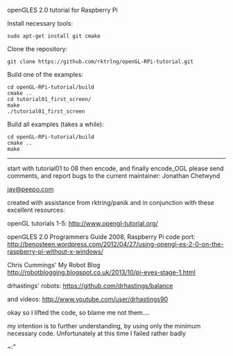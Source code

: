 openGLES 2.0 tutorial for Raspberry Pi

Install necessary tools:

    sudo apt-get install git cmake

Clone the repository:

    git clone https://github.com/rktrlng/openGL-RPi-tutorial.git

Build one of the examples:

    cd openGL-RPi-tutorial/build
    cmake ..
    cd tutorial01_first_screen/
    make
    ./tutorial01_first_screen

Build all examples (takes a while):

	cd openGL-RPi-tutorial/build
    cmake ..
    make

---

start with tutorial01 to 08 then encode, and finally encode_OGL please send comments, and report bugs to the current maintainer: Jonathan Chetwynd

jay@peepo.com

created with assistance from rktring/panik and in conjunction with these excellent resources:

openGL tutorials 1-5: http://www.opengl-tutorial.org/

openGLES 2.0 Programmers Guide 2008, Raspberry Pi code port: http://benosteen.wordpress.com/2012/04/27/using-opengl-es-2-0-on-the-raspberry-pi-without-x-windows/

Chris Cummings' My Robot Blog http://robotblogging.blogspot.co.uk/2013/10/pi-eyes-stage-1.html

drhastings' robots: https://github.com/drhastings/balance
  
and videos: http://www.youtube.com/user/drhastings90

okay so I lifted the code, so blame me not them....

my intention is to further understanding, by using only the minimum necessary code. Unfortunately at this time I failed rather badly

~:"

